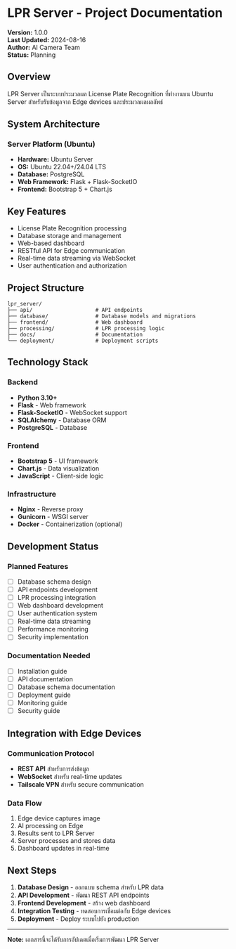 # LPR Server - Project Documentation

**Version:** 1.0.0  
**Last Updated:** 2024-08-16  
**Author:** AI Camera Team  
**Status:** Planning

## Overview

LPR Server เป็นระบบประมวลผล License Plate Recognition ที่ทำงานบน Ubuntu Server สำหรับรับข้อมูลจาก Edge devices และประมวลผลผลลัพธ์

## System Architecture

### Server Platform (Ubuntu)
- **Hardware:** Ubuntu Server
- **OS:** Ubuntu 22.04+/24.04 LTS
- **Database:** PostgreSQL
- **Web Framework:** Flask + Flask-SocketIO
- **Frontend:** Bootstrap 5 + Chart.js

## Key Features

- License Plate Recognition processing
- Database storage and management
- Web-based dashboard
- RESTful API for Edge communication
- Real-time data streaming via WebSocket
- User authentication and authorization

## Project Structure

```
lpr_server/
├── api/                    # API endpoints
├── database/               # Database models and migrations
├── frontend/               # Web dashboard
├── processing/             # LPR processing logic
├── docs/                   # Documentation
└── deployment/             # Deployment scripts
```

## Technology Stack

### Backend
- **Python 3.10+**
- **Flask** - Web framework
- **Flask-SocketIO** - WebSocket support
- **SQLAlchemy** - Database ORM
- **PostgreSQL** - Database

### Frontend
- **Bootstrap 5** - UI framework
- **Chart.js** - Data visualization
- **JavaScript** - Client-side logic

### Infrastructure
- **Nginx** - Reverse proxy
- **Gunicorn** - WSGI server
- **Docker** - Containerization (optional)

## Development Status

### Planned Features
- [ ] Database schema design
- [ ] API endpoints development
- [ ] LPR processing integration
- [ ] Web dashboard development
- [ ] User authentication system
- [ ] Real-time data streaming
- [ ] Performance monitoring
- [ ] Security implementation

### Documentation Needed
- [ ] Installation guide
- [ ] API documentation
- [ ] Database schema documentation
- [ ] Deployment guide
- [ ] Monitoring guide
- [ ] Security guide

## Integration with Edge Devices

### Communication Protocol
- **REST API** สำหรับการส่งข้อมูล
- **WebSocket** สำหรับ real-time updates
- **Tailscale VPN** สำหรับ secure communication

### Data Flow
1. Edge device captures image
2. AI processing on Edge
3. Results sent to LPR Server
4. Server processes and stores data
5. Dashboard updates in real-time

## Next Steps

1. **Database Design** - ออกแบบ schema สำหรับ LPR data
2. **API Development** - พัฒนา REST API endpoints
3. **Frontend Development** - สร้าง web dashboard
4. **Integration Testing** - ทดสอบการเชื่อมต่อกับ Edge devices
5. **Deployment** - Deploy ระบบไปยัง production

---

**Note:** เอกสารนี้จะได้รับการอัปเดตเมื่อเริ่มการพัฒนา LPR Server
